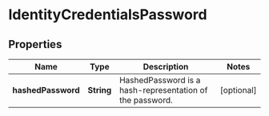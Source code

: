 

# IdentityCredentialsPassword


## Properties

Name | Type | Description | Notes
------------ | ------------- | ------------- | -------------
**hashedPassword** | **String** | HashedPassword is a hash-representation of the password. |  [optional]



